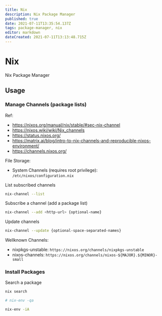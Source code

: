 ```yaml
---
title: Nix
description: Nix Package Manager
published: true
date: 2021-07-11T13:35:54.137Z
tags: package-manager, nix
editor: markdown
dateCreated: 2021-07-11T13:13:48.715Z
---
```


# Nix

Nix Package Manager

## Usage

### Manage Channels (package lists)

Ref:
- https://nixos.org/manual/nix/stable/#sec-nix-channel
- https://nixos.wiki/wiki/Nix_channels
- https://status.nixos.org/
- https://matrix.ai/blog/intro-to-nix-channels-and-reproducible-nixos-environment/
- https://channels.nixos.org/

File Storage:
- System Channels (requires root privilege): `/etc/nixos/configuration.nix`

List subscribed channels

```bash
nix-channel --list
```

Subscribe a channel (add a package list)

```bash
nix-channel --add <http-url> {optional-name}
```

Update channels

```bash
nix-channel --update {optional-space-separated-names}
```

Wellknown Channels:
- nixpkgs-unstable: `https://nixos.org/channels/nixpkgs-unstable`
- nixos-channels: `https://nixos.org/channels/nixos-${MAJOR}.${MINOR}-small`

### Install Packages

Search a package

```bash
nix search

# nix-env -qa
```

```bash
nix-env -iA
```